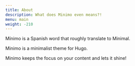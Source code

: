 ```yaml
---
title: About
description: What does Minimo even means?!
menu: main
weight: -210
---
```


Mínimo is a Spanish word that roughly translate to Minimal.

Minimo is a minimalist theme for Hugo.

Minimo keeps the focus on your content and lets it shine!
